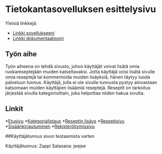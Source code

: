 # Tietokantasovelluksen esittelysivu

Yleisiä linkkejä:

* [Linkki sovellukseeni](http://jtamland.users.cs.helsinki.fi/reseptisivusto/)
* [Linkki dokumentaatiooni](https://github.com/Zappi/Tsoha-Bootstrap/blob/master/doc/dokumentaatio.pdf)

## Työn aihe

Työn aiheena on tehdä sivusto, johon käyttäjät voivat lisätä omia ruokareseptejään muiden katseltavaksi. Jotta käyttäjä voisi lisätä sivulle omia reseptejä tai kommentoida muiden lisäyksiä, hänen täytyy luoda palveluun tunnus. Käyttäjä, jolla ei ole sivulle tunnusta pystyy ainoastaan katsomaan muiden käyttäjien lisäämiä reseptejä. Reseptit on tarkoitus järjestää sivulla kategorioittain, joka helpottaa niiden hakua sivulta. 

## Linkit

*[Etusivu](http://jtamland.users.cs.helsinki.fi/reseptisivusto/)
*[Kategorialistaus](http://jtamland.users.cs.helsinki.fi/reseptisivusto/categories/)
*[Reseptin lisäys](http://jtamland.users.cs.helsinki.fi/reseptisivusto/addreceipe/)
*[Reseptisivu](http://jtamland.users.cs.helsinki.fi/reseptisivusto/receipepage/)
*[Sisäänkirjautuminen](http://jtamland.users.cs.helsinki.fi/reseptisivusto/login/)
*[Rekisteröitymissivu](http://jtamland.users.cs.helsinki.fi/reseptisivusto/register/)


##Käyttäjätunnus sivun testaamista varten

Käyttäjätunnus: Zappi
Salasana: jeejee
